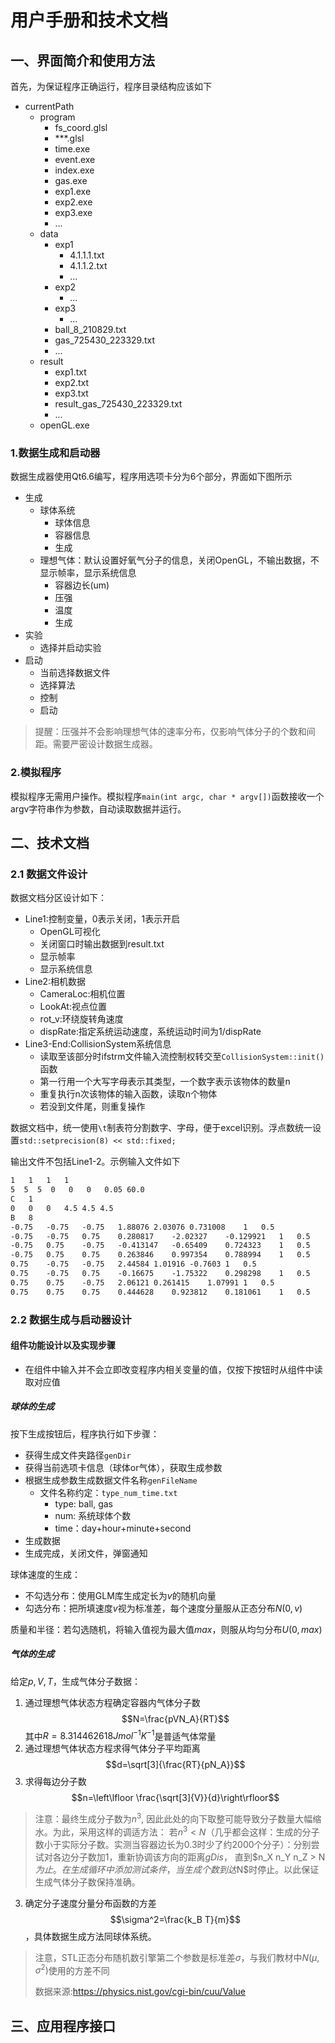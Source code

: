 # 用户手册和技术文档

## 一、界面简介和使用方法

首先，为保证程序正确运行，程序目录结构应该如下
* currentPath
  * program
    * fs_coord.glsl
    * ***.glsl
    * time.exe
    * event.exe
    * index.exe
    * gas.exe
    * exp1.exe
    * exp2.exe
    * exp3.exe
    * ...
  * data
    * exp1
      * 4.1.1.1.txt
      * 4.1.1.2.txt
      * ...
    * exp2
      * ...
    * exp3
      * ...
    * ball_8_210829.txt
    * gas_725430_223329.txt
    * ...
  * result
    * exp1.txt
    * exp2.txt
    * exp3.txt
    * result_gas_725430_223329.txt
    * ...
  * openGL.exe

### 1.数据生成和启动器

数据生成器使用Qt6.6编写，程序用选项卡分为6个部分，界面如下图所示


* 生成
    * 球体系统
        * 球体信息
        * 容器信息
        * 生成
    * 理想气体：默认设置好氧气分子的信息，关闭OpenGL，不输出数据，不显示帧率，显示系统信息
        * 容器边长(um)
        * 压强
        * 温度
        * 生成
* 实验
    * 选择并启动实验
* 启动
    * 当前选择数据文件
    * 选择算法
    * 控制
    * 启动


> 提醒：压强并不会影响理想气体的速率分布，仅影响气体分子的个数和间距。需要严密设计数据生成器。

### 2.模拟程序

模拟程序无需用户操作。模拟程序`main(int argc, char * argv[])`函数接收一个argv字符串作为参数，自动读取数据并运行。

## 二、技术文档

### 2.1 数据文件设计

数据文档分区设计如下：

* Line1:控制变量，0表示关闭，1表示开启
    * OpenGL可视化
    * 关闭窗口时输出数据到result.txt
    * 显示帧率
    * 显示系统信息
* Line2:相机数据
    * CameraLoc:相机位置
    * LookAt:视点位置
    * rot_v:环绕旋转角速度
    * dispRate:指定系统运动速度，系统运动时间为1/dispRate
* Line3-End:CollisionSystem系统信息
    * 读取至该部分时ifstrm文件输入流控制权转交至`CollisionSystem::init()`函数
    * 第一行用一个大写字母表示其类型，一个数字表示该物体的数量n
    * 重复执行n次该物体的输入函数，读取n个物体
    * 若没到文件尾，则重复操作

数据文档中，统一使用`\t`制表符分割数字、字母，便于excel识别。浮点数统一设置`std::setprecision(8) << std::fixed;`

输出文件不包括Line1-2。示例输入文件如下

```txt
1   1   1   1
5  5  5  0   0   0   0.05 60.0
C   1
0	0	0   4.5	4.5	4.5
B   8
-0.75	-0.75	-0.75	1.88076	2.03076	0.731008	1	0.5
-0.75	-0.75	0.75	0.280817	-2.02327	-0.129921	1	0.5
-0.75	0.75	-0.75	-0.413147	-0.65409	0.724323	1	0.5
-0.75	0.75	0.75	0.263846	0.997354	0.788994	1	0.5
0.75	-0.75	-0.75	2.44584	1.01916	-0.7603	1	0.5
0.75	-0.75	0.75	-0.16675	-1.75322	0.298298	1	0.5
0.75	0.75	-0.75	2.06121	0.261415	1.07991	1	0.5
0.75	0.75	0.75	0.444628	0.923812	0.181061	1	0.5
```

### 2.2 数据生成与启动器设计

#### 组件功能设计以及实现步骤

* 在组件中输入并不会立即改变程序内相关变量的值，仅按下按钮时从组件中读取对应值

##### 球体的生成

按下生成按钮后，程序执行如下步骤：

* 获得生成文件夹路径`genDir`
* 获得当前选项卡信息（球体or气体），获取生成参数
* 根据生成参数生成数据文件名称`genFileName`
  * 文件名称约定：`type_num_time.txt`
    * type: ball, gas
    * num: 系统球体个数
    * time：day+hour+minute+second
* 生成数据
* 生成完成，关闭文件，弹窗通知

球体速度的生成：
* 不勾选分布：使用GLM库生成定长为$v$的随机向量
* 勾选分布：把所填速度$v$视为标准差，每个速度分量服从正态分布$N(0, v)$

质量和半径：若勾选随机，将输入值视为最大值$max$，则服从均匀分布$U(0, max)$

##### 气体的生成

给定$p,V,T$，生成气体分子数据：

1. 通过理想气体状态方程确定容器内气体分子数$$N=\frac{pVN_A}{RT}$$其中$R=8.314462618 J mol^{-1} K^{-1}$是普适气体常量
2. 通过理想气体状态方程求得气体分子平均距离$$d=\sqrt[3]{\frac{RT}{pN_A}}$$
3. 求得每边分子数$$n=\left\lfloor \frac{\sqrt[3]{V}}{d}\right\rfloor$$
> 注意：最终生成分子数为$n^3$, 因此此处的向下取整可能导致分子数量大幅缩水。为此，采用这样的调适方法： 
> 若$n^3<N$（几乎都会这样：生成的分子数小于实际分子数。实测当容器边长为0.3时少了约2000个分子）：分别尝试对各边分子数加1，重新协调该方向的距离$gDis$， 直到$n_X n_Y n_Z > N $为止。在生成循环中添加测试条件，当生成个数到达$N$时停止。以此保证生成气体分子数保持准确。
3. 确定分子速度分量分布函数的方差$$\sigma^2=\frac{k_B T}{m}$$，具体数据生成方法同球体系统。
> 注意，STL正态分布随机数引擎第二个参数是标准差$\sigma$，与我们教材中$N(\mu,\sigma^2)$使用的方差不同
> 
> 数据来源:https://physics.nist.gov/cgi-bin/cuu/Value


## 三、应用程序接口
